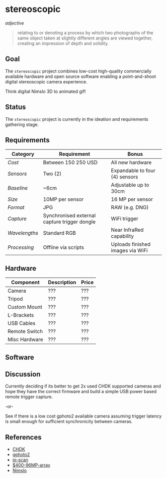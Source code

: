 stereoscopic
===
*adjective*

> relating to or denoting a process by which two photographs of the
> same object taken at slightly different angles are viewed together,
> creating an impression of depth and solidity.

## Goal
The `stereoscopic` project combines low-cost high-quality commercially
available hardware and open source software enabling a point-and-shoot
digital stereoscopic camera experience.

Think digital Nimslo 3D to animated gif!

## Status
The `stereoscopic` project is currently in the ideation and requirements
gathering stage.

## Requirements
Category | Requirement | Bonus
--- | --- | ---
*Cost* | Between $150~$250 USD | All new hardware
*Sensors* | Two (2) | Expandable to four (4) sensors
*Baseline* | ~6cm | Adjustable up to 30cm
*Size* | 10MP per sensor | 16 MP per sensor
*Format* | JPG | RAW (e.g. DNG)
*Capture* | Synchronised external capture trigger dongle | WiFi trigger
*Wavelengths* | Standard RGB | Near InfraRed capability
*Processing* | Offline via scripts | Uploads finished images via WiFi

## Hardware
Component | Description | Price
--- | --- | ---
Camera | ??? | ???
Tripod | ??? | ???
Custom Mount | ??? | ???
L-Brackets | ??? | ???
USB Cables | ??? | ???
Remote Switch | ??? | ???
Misc Hardware | ??? | ???

## Software

## Discussion
Currently deciding if its better to get 2x used CHDK supported cameras
and hope they have the correct firmware and build a simple USB power
based remote trigger capture.

-or-

See if there is a low cost gphoto2 available camera assuming trigger
latency is small enough for sufficient synchronicity between cameras.

## References
* [CHDK](http://chdk.wikia.com/wiki/CHDK)
* [gphoto2](http://gphoto.org/proj/libgphoto2/support.php)
* [pi-scan](https://github.com/Tenrec-Builders/pi-scan)
* [$400-96MP-array](http://www.tawbaware.com/vsa_camera_array.html)
* [Nimslo](https://en.wikipedia.org/wiki/Nimslo)
